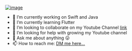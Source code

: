 [![image](https://github.com/PrashantGaikwad-iOS/PrashantGaikwad-iOS/blob/master/githubImg.png)](https://github.com/PrashantGaikwad-iOS?tab=repositories)

- 🔭 I’m currently working on Swift and Java
- 🌱 I’m currently learning Flutter
- 👯 I’m looking to collaborate on my Youtube Channel [link](https://www.youtube.com/channel/UCdPBFWPvcWSEgZGPfUF9eyA/featured?view_as=subscriber)
- 🤔 I’m looking for help with growing my Youtube channel 
- 💬 Ask me about anything 😛
- 📫 How to reach me: [DM me here...](https://twitter.com/prashant160593?s=08)
